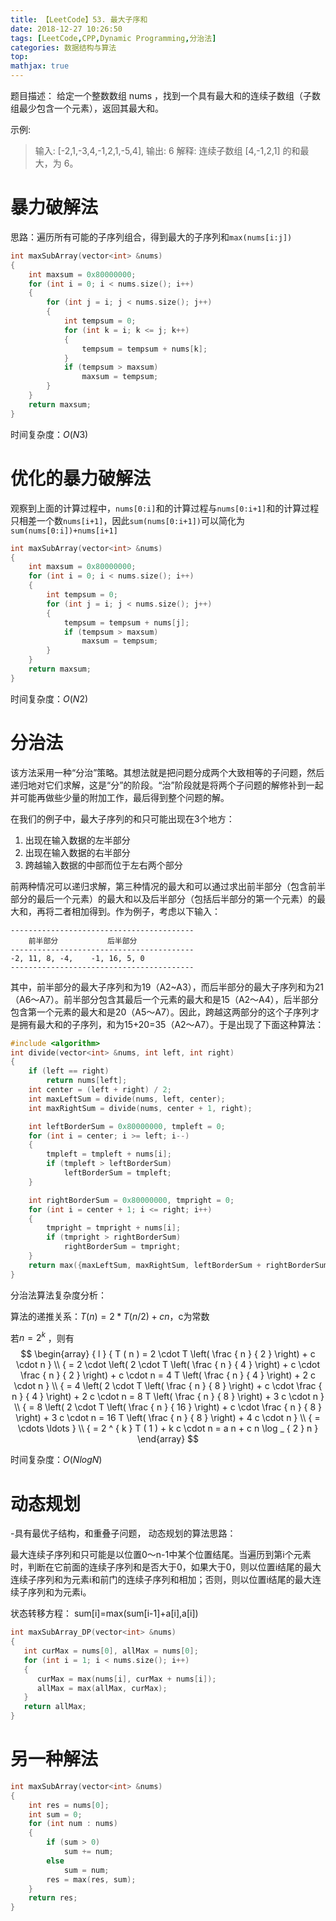 ```yaml
---
title: 【LeetCode】53. 最大子序和
date: 2018-12-27 10:26:50
tags: [LeetCode,CPP,Dynamic Programming,分治法]
categories: 数据结构与算法
top:
mathjax: true
---
```


题目描述：
给定一个整数数组 nums ，找到一个具有最大和的连续子数组（子数组最少包含一个元素），返回其最大和。

示例:
> 输入: [-2,1,-3,4,-1,2,1,-5,4],
> 输出: 6
> 解释: 连续子数组 [4,-1,2,1] 的和最大，为 6。

<!--more-->

# 暴力破解法
思路：遍历所有可能的子序列组合，得到最大的子序列和`max(nums[i:j])`

```cpp
int maxSubArray(vector<int> &nums)
{
    int maxsum = 0x80000000;
    for (int i = 0; i < nums.size(); i++)
    {
        for (int j = i; j < nums.size(); j++)
        {
            int tempsum = 0;
            for (int k = i; k <= j; k++)
            {
                tempsum = tempsum + nums[k];
            }
            if (tempsum > maxsum)
                maxsum = tempsum;
        }
    }
    return maxsum;
}
```
时间复杂度：$O(N3)$

# 优化的暴力破解法
观察到上面的计算过程中，`nums[0:i]`和的计算过程与`nums[0:i+1]`和的计算过程只相差一个数`nums[i+1]`，因此`sum(nums[0:i+1])`可以简化为`sum(nums[0:i])+nums[i+1]`

```cpp
int maxSubArray(vector<int> &nums)
{
    int maxsum = 0x80000000;
    for (int i = 0; i < nums.size(); i++)
    {
        int tempsum = 0;
        for (int j = i; j < nums.size(); j++)
        {
            tempsum = tempsum + nums[j];
            if (tempsum > maxsum)
                maxsum = tempsum;
        }
    }
    return maxsum;
}
```
时间复杂度：$O(N2)$

# 分治法

该方法采用一种“分治”策略。其想法就是把问题分成两个大致相等的子问题，然后递归地对它们求解，这是“分”的阶段。“治”阶段就是将两个子问题的解修补到一起并可能再做些少量的附加工作，最后得到整个问题的解。

在我们的例子中，最大子序列的和只可能出现在3个地方：

 1. 出现在输入数据的左半部分
 2. 出现在输入数据的右半部分
 3. 跨越输入数据的中部而位于左右两个部分

前两种情况可以递归求解，第三种情况的最大和可以通过求出前半部分（包含前半部分的最后一个元素）的最大和以及后半部分（包括后半部分的第一个元素）的最大和，再将二者相加得到。作为例子，考虑以下输入：

```
-----------------------------------------
    前半部分           后半部分
-----------------------------------------
-2, 11, 8, -4,    -1, 16, 5, 0
-----------------------------------------

```
其中，前半部分的最大子序列和为19（A2~A3），而后半部分的最大子序列和为21（A6～A7）。前半部分包含其最后一个元素的最大和是15（A2～A4），后半部分包含第一个元素的最大和是20（A5～A7）。因此，跨越这两部分的这个子序列才是拥有最大和的子序列，和为15+20=35（A2～A7）。于是出现了下面这种算法：

```cpp
#include <algorithm>
int divide(vector<int> &nums, int left, int right)
{
    if (left == right)
        return nums[left];
    int center = (left + right) / 2;
    int maxLeftSum = divide(nums, left, center);
    int maxRightSum = divide(nums, center + 1, right);

    int leftBorderSum = 0x80000000, tmpleft = 0;
    for (int i = center; i >= left; i--)
    {
        tmpleft = tmpleft + nums[i];
        if (tmpleft > leftBorderSum)
            leftBorderSum = tmpleft;
    }

    int rightBorderSum = 0x80000000, tmpright = 0;
    for (int i = center + 1; i <= right; i++)
    {
        tmpright = tmpright + nums[i];
        if (tmpright > rightBorderSum)
            rightBorderSum = tmpright;
    }
    return max({maxLeftSum, maxRightSum, leftBorderSum + rightBorderSum});
}
```
分治法算法复杂度分析：

算法的递推关系：$T(n)=2*T(n/2) + cn$，c为常数

若$n = 2 ^ { k }$ ，则有
$$
\begin{array} { l } { T ( n ) = 2 \cdot T \left( \frac { n } { 2 } \right) + c \cdot n } \\
{ = 2 \cdot \left( 2 \cdot T \left( \frac { n } { 4 } \right) + c \cdot \frac { n } { 2 } \right) + c \cdot n = 4 T \left( \frac { n } { 4 } \right) + 2 c \cdot n } \\
{ = 4 \left( 2 \cdot T \left( \frac { n } { 8 } \right) + c \cdot \frac { n } { 4 } \right) + 2 c \cdot n = 8 T \left( \frac { n } { 8 } \right) + 3 c \cdot n } \\
{ = 8 \left( 2 \cdot T \left( \frac { n } { 16 } \right) + c \cdot \frac { n } { 8 } \right) + 3 c \cdot n = 16 T \left( \frac { n } { 8 } \right) + 4 c \cdot n } \\
{ = \cdots \ldots } \\ { = 2 ^ { k } T ( 1 ) + k c \cdot n = a n + c n \log _ { 2 } n } \end{array}
$$

时间复杂度：$O(NlogN)$

# 动态规划

-具有最优子结构，和重叠子问题， 动态规划的算法思路：

最大连续子序列和只可能是以位置0～n-1中某个位置结尾。当遍历到第i个元素时，判断在它前面的连续子序列和是否大于0，如果大于0，则以位置i结尾的最大连续子序列和为元素i和前门的连续子序列和相加；否则，则以位置i结尾的最大连续子序列和为元素i。

状态转移方程： sum[i]=max(sum[i-1]+a[i],a[i])

```cpp
int maxSubArray_DP(vector<int> &nums)
{
   int curMax = nums[0], allMax = nums[0];
   for (int i = 1; i < nums.size(); i++)
   {
      curMax = max(nums[i], curMax + nums[i]);
      allMax = max(allMax, curMax);
   }
   return allMax;
}
```

# 另一种解法

```cpp
int maxSubArray(vector<int> &nums)
{
    int res = nums[0];
    int sum = 0;
    for (int num : nums)
    {
        if (sum > 0)
            sum += num;
        else
            sum = num;
        res = max(res, sum);
    }
    return res;
}
```

